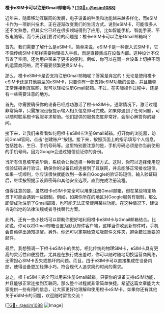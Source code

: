 **橙卡eSIM卡可以注册Gmail邮箱吗？[[TG💪+ @esim1088](https://t.me/s/esim1088)]**

近年来，随着移动互联网的发展，电子设备的种类和功能越来越多样化，而eSIM卡作为一项新兴技术，正在逐渐改变我们的生活方式。说到eSIM卡，可能很多人还不太熟悉，但其实它已经在很多领域得到了应用，比如智能手机、智能手表、平板电脑等。而今天我们要讨论的问题是：橙卡eSIM卡可以注册Gmail邮箱吗？

首先，我们需要了解什么是eSIM卡。简单来说，eSIM卡是一种嵌入式SIM卡，它不像传统SIM卡那样需要物理插入手机，而是直接集成在设备内部。这种设计不仅节省了空间，还为用户带来了更多的便利。例如，你可以在同一台设备上切换不同的运营商网络，而不需要频繁更换SIM卡。

那么，橙卡eSIM卡是否支持注册Gmail邮箱呢？答案是肯定的！无论是使用橙卡eSIM卡还是其他类型的eSIM卡，只要你有一部支持eSIM功能的设备，并且能够正常连接到互联网，就可以轻松注册Gmail邮箱。不过，在实际操作过程中，还是有一些需要注意的地方。

首先，你需要确保你的设备已经成功激活了橙卡eSIM卡。通常情况下，激活过程非常简单，只需按照设备提示输入相关信息即可完成。如果你遇到了任何问题，可以随时联系橙卡客服寻求帮助。他们提供的服务态度非常好，会耐心解答你的疑问。

接下来，让我们来看看如何用橙卡eSIM卡注册Gmail邮箱。打开你的浏览器，访问Gmail官网，点击“创建账户”按钮。接下来，按照页面上的指示填写个人信息，包括姓名、生日、手机号码等。这里特别要注意的是，手机号码必须是你当前使用的手机号码，因为Google会通过短信验证你的身份。

当所有信息填写完毕后，系统会让你选择一种验证方式。这时，你可以选择使用短信验证码进行验证。确保你的设备已经连接到了互联网，并且能够正常接收短信。如果一切顺利，你应该很快就能收到一条来自Google的验证码短信。输入验证码后，继续按照提示设置密码和其他安全选项，直到完成注册流程。

值得注意的是，虽然橙卡eSIM卡完全可以用来注册Gmail邮箱，但在某些特定场景下可能会遇到一些限制。例如，如果你所在的地区对Google服务有限制，那么即使成功注册了Gmail邮箱，也可能无法正常使用某些功能。在这种情况下，建议咨询当地的法律法规或者寻找替代方案。

此外，还有一些小技巧可以帮助你更好地利用橙卡eSIM卡与Gmail邮箱结合。比如说，你可以将Gmail邮箱设置为默认邮件客户端，这样当你收到新邮件时，手机会自动弹出通知提醒。另外，你还可以定期检查垃圾邮件文件夹，避免错过重要的邮件。

最后，我想强调一下橙卡eSIM卡的优势。相比传统的物理SIM卡，eSIM卡具有更高的灵活性和便捷性。尤其是在旅行或出差时，你可以随时随地切换运营商网络，无需担心SIM卡丢失或损坏的问题。而且，由于eSIM卡可以直接集成在设备内部，使得设备更加轻薄小巧，符合现代人追求简约时尚的需求。

总之，橙卡eSIM卡完全可以用来注册Gmail邮箱。只要你的设备支持eSIM功能，并且能够正常连接到互联网，那么整个过程就非常简单快捷。希望这篇文章能为大家提供一些有用的信息，让大家更好地理解和使用橙卡eSIM卡。如果你还有其他关于eSIM卡的问题，欢迎随时留言交流！

[[TG💪+ @esim1088](https://t.me/s/esim1088) ![Image](https://i.postimg.cc/4NQfJmqS/Snipaste-2025-05-13-00-14-12.png)]